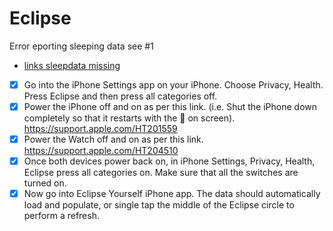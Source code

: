 # Eclipse
Error eporting sleeping data see #1
* [links sleepdata missing](https://heartwatch.tantsissa.com/faq/sleep-data-missing)
 
* [x] Go into the iPhone Settings app on your iPhone. Choose Privacy, Health. Press Eclipse and then press all categories off.
* [x] Power the iPhone off and on as per this link.  (i.e. Shut the iPhone down completely so that it restarts with the  on screen). 
https://support.apple.com/HT201559
* [x] Power the Watch off and on as per this link.  https://support.apple.com/HT204510
* [x] Once both devices power back on, in iPhone Settings, Privacy, Health, Eclipse press all categories on. Make sure that all the switches are turned on. 
* [x] Now go into Eclipse Yourself iPhone app. The data should automatically load and populate, or single tap the middle of the Eclipse circle to perform a refresh.
